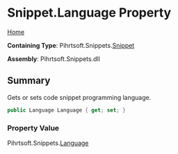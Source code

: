 # Snippet\.Language Property

[Home](../../../../README.md)

**Containing Type**: Pihrtsoft\.Snippets\.[Snippet](../README.md)

**Assembly**: Pihrtsoft\.Snippets\.dll

## Summary

Gets or sets code snippet programming language\.

```csharp
public Language Language { get; set; }
```

### Property Value

Pihrtsoft\.Snippets\.[Language](../../Language/README.md)

